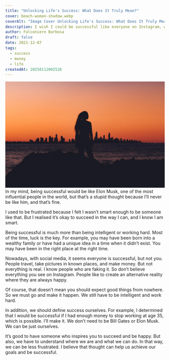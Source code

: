 ```yaml
---
title: "Unlocking Life's Success: What Does It Truly Mean?"
cover: beach-woman-shadow.webp
coverAlt: "Image Cover Unlocking Life's Success: What Does It Truly Mean?"
description: I wish I could be successful like everyone on Instagram, where my biggest achievement is getting out of bed before noon!
author: Falconiere Barbosa
draft: false
date: 2021-12-07
tags:
  - success
  - money
  - life
createdAt: 20250112002526
---
```

![beach-woman-shadow.webp](../../../assets/images/beach-woman-shadow.webp)
In my mind, being successful would be like Elon Musk, one of the most influential people in the world, but that’s a stupid thought because I’ll never be like him, and that’s fine.

I used to be frustrated because I felt I wasn’t smart enough to be someone like that. But I realised it’s okay to succeed in the way I can, and I know I am smart.

Being successful is much more than being intelligent or working hard. Most of the time, luck is the key. For example, you may have been born into a wealthy family or have had a unique idea in a time when it didn’t exist. You may have been in the right place at the right time.

Nowadays, with social media, it seems everyone is successful, but not you. People travel, take pictures in known places, and make money. But not everything is real. I know people who are faking it. So don’t believe everything you see on Instagram. People like to create an alternative reality where they are always happy.

Of course, that doesn’t mean you should expect good things from nowhere. So we must go and make it happen. We still have to be intelligent and work hard.

In addition, we should define success ourselves. For example, I determined that I would be successful if I had enough money to stop working at age 35, which is possible. I’ll make it. We don’t need to be Bill Gates or Elon Musk. We can be just ourselves.

It’s good to have someone who inspires you to succeed and be happy. But also, we have to understand where we are and what we can do. In that way, we can be less frustrated. I believe that thought can help us achieve our goals and be successful.